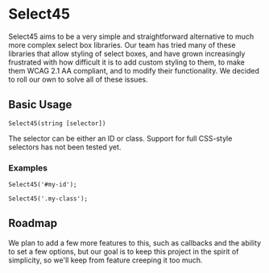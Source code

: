 # Select45
Select45 aims to be a very simple and straightforward alternative to much more complex select box libraries. Our team has tried many of these libraries that allow styling of select boxes, and have grown increasingly frustrated with how difficult it is to add custom styling to them, to make them WCAG 2.1 AA compliant, and to modify their functionality. We decided to roll our own to solve all of these issues.

## Basic Usage

`Select45(string [selector])`

The selector can be either an ID or class. Support for full CSS-style selectors has not been tested yet.

### Examples

`Select45('#my-id');`

`Select45('.my-class');`

## Roadmap

We plan to add a few more features to this, such as callbacks and the ability to set a few options, but our goal is to keep this project in the spirit of simplicity, so we'll keep from feature creeping it too much.
